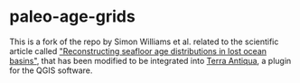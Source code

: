 # paleo-age-grids

This is a fork of the repo by Simon Williams et al. related to the scientific article called ["Reconstructing seafloor age distributions in lost ocean basins"](https://doi.org/10.1016/j.gsf.2020.06.004), that has been modified to be integrated into [Terra Antiqua](https://github.com/LucasAmion/terra-antiqua), a plugin for the QGIS software.
